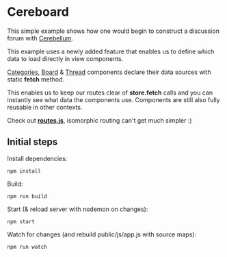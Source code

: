 # Cereboard

This simple example shows how one would begin to construct a discussion forum with [Cerebellum](https://github.com/SC5/cerebellum).

This example uses a newly added feature that enables us to define which data to load directly in view components.

[Categories](https://github.com/hoppula/cereboard/blob/master/components/categories.js), [Board](https://github.com/hoppula/cereboard/blob/master/components/board.js) & [Thread](https://github.com/hoppula/cereboard/blob/master/components/thread.js) components declare their data sources with static **fetch** method.

This enables us to keep our routes clear of **store.fetch** calls and you can instantly see what data the components use. Components are still also fully reusable in other contexts.

Check out **[routes.js](https://github.com/hoppula/cereboard/blob/master/routes.js)**, isomorphic routing can't get much simpler :)

## Initial steps

Install dependencies:

    npm install

Build:

    npm run build

Start (& reload server with nodemon on changes):

    npm start

Watch for changes (and rebuild public/js/app.js with source maps):

    npm run watch